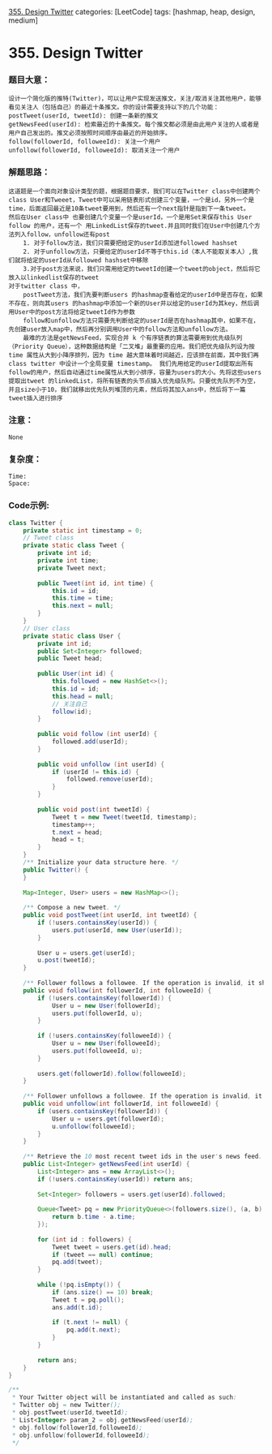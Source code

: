 [355. Design Twitter](https://leetcode.com/problems/design-twitter/)
categories: [LeetCode]
tags: [hashmap, heap, design, medium] 
# 355. Design Twitter

### 题目大意：
    设计一个简化版的推特(Twitter)，可以让用户实现发送推文，关注/取消关注其他用户，能够看见关注人（包括自己）的最近十条推文。你的设计需要支持以下的几个功能：
    postTweet(userId, tweetId): 创建一条新的推文
    getNewsFeed(userId): 检索最近的十条推文。每个推文都必须是由此用户关注的人或者是用户自己发出的。推文必须按照时间顺序由最近的开始排序。
    follow(followerId, followeeId): 关注一个用户
    unfollow(followerId, followeeId): 取消关注一个用户

### 解题思路：
    这道题是一个面向对象设计类型的题，根据题目要求，我们可以在Twitter class中创建两个class User和Tweeet，Tweet中可以采用链表形式创建三个变量，一个是id，另外一个是time，后面返回最近是10条tweet要用到，然后还有一个next指针是指到下一条tweet。
    然后在User class中 也要创建几个变量一个是userId，一个是用Set来保存this User follow 的用户，还有一个 用LinkedList保存的tweet.并且同时我们在User中创建几个方法列入follow，unfollow还有post
        1. 对于follow方法，我们只需要把给定的userId添加进followed hashset
        2. 对于unfollow方法，只要给定的userId不等于this.id（本人不能取关本人）,我们就将给定的userId从followed hashset中移除
        3.对于post方法来说，我们只需用给定的tweetId创建一个tweet的object，然后将它放入以linkedlist保存的tweet
    对于twitter class 中，
        postTweet方法，我们先要判断users 的hashmap查看给定的userId中是否存在，如果不存在，则向其users 的hashmap中添加一个新的User并以给定的userId为其key，然后调用User中的post方法将给定tweetId作为参数
        follow和unfollow方法只需要先判断给定的userId是否在hashmap其中，如果不在，先创建user放入map中，然后再分别调用User中的follow方法和unfollow方法。
        最难的方法是getNewsFeed，实现合并 k 个有序链表的算法需要用到优先级队列（Priority Queue），这种数据结构是「二叉堆」最重要的应用。我们把优先级队列设为按 time 属性从大到小降序排列，因为 time 越大意味着时间越近，应该排在前面，其中我们再class twitter 中设计一个全局变量 timestamp。 我们先用给定的userId提取出所有follow的用户，然后自动通过time属性从大到小排序，容量为users的大小。先将这些users提取出tweet 的linkedList，将所有链表的头节点插入优先级队列。只要优先队列不为空，并且size小于10，我们就移出优先队列堆顶的元素，然后将其加入ans中，然后将下一篇tweet插入进行排序
### 注意：
    None
### 复杂度：
    Time:
    Space: 
### Code示例:
```Java
class Twitter {
    private static int timestamp = 0;
    // Tweet class
    private static class Tweet {
        private int id;
        private int time;
        private Tweet next;
        
        public Tweet(int id, int time) {
            this.id = id;
            this.time = time;
            this.next = null;
        }
    }
    // User class
    private static class User {
        private int id;
        public Set<Integer> followed;
        public Tweet head;
        
        public User(int id) {
            this.followed = new HashSet<>();
            this.id = id;
            this.head = null;
            // 关注自己
            follow(id);
        }
        
        public void follow (int userId) {
            followed.add(userId);
        }
        
        public void unfollow (int userId) {
            if (userId != this.id) {
                followed.remove(userId);
            }
        }
        
        public void post(int tweetId) {
            Tweet t = new Tweet(tweetId, timestamp);
            timestamp++;
            t.next = head;
            head = t;
        }
    }
    /** Initialize your data structure here. */
    public Twitter() {
    }
    
    Map<Integer, User> users = new HashMap<>();
    
    /** Compose a new tweet. */
    public void postTweet(int userId, int tweetId) {
        if (!users.containsKey(userId)) {
            users.put(userId, new User(userId));
        }
        
        User u = users.get(userId);
        u.post(tweetId);
    }
    
    /** Follower follows a followee. If the operation is invalid, it should be a no-op. */
    public void follow(int followerId, int followeeId) {
        if (!users.containsKey(followerId)) {
            User u = new User(followerId);
            users.put(followerId, u);
        }
        
        if (!users.containsKey(followeeId)) {
            User u = new User(followeeId);
            users.put(followeeId, u);
        }
        
        users.get(followerId).follow(followeeId);
    }
    
    /** Follower unfollows a followee. If the operation is invalid, it should be a no-op. */
    public void unfollow(int followerId, int followeeId) {
        if (users.containsKey(followerId)) {
            User u = users.get(followerId);
            u.unfollow(followeeId);
        }
    }
    
    /** Retrieve the 10 most recent tweet ids in the user's news feed. Each item in the news feed         must be posted by users who the user followed or by the user herself. Tweets must be               ordered from most recent to least recent. */
    public List<Integer> getNewsFeed(int userId) {
        List<Integer> ans = new ArrayList<>();
        if (!users.containsKey(userId)) return ans;
        
        Set<Integer> followers = users.get(userId).followed;
        
        Queue<Tweet> pq = new PriorityQueue<>(followers.size(), (a, b) -> {
            return b.time - a.time;
        });
        
        for (int id : followers) {
            Tweet tweet = users.get(id).head;
            if (tweet == null) continue;
            pq.add(tweet);
        }
        
        while (!pq.isEmpty()) {
            if (ans.size() == 10) break;
            Tweet t = pq.poll();
            ans.add(t.id);
            
            if (t.next != null) {
                pq.add(t.next);
            }
        }
        
        return ans;
    }
}

/**
 * Your Twitter object will be instantiated and called as such:
 * Twitter obj = new Twitter();
 * obj.postTweet(userId,tweetId);
 * List<Integer> param_2 = obj.getNewsFeed(userId);
 * obj.follow(followerId,followeeId);
 * obj.unfollow(followerId,followeeId);
 */
```

